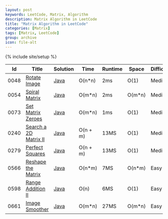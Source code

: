 ```yaml
---
layout: post
keywords: LeetCode, Matrix, Algorithm
description: Matrix Algorithm in LeetCode
title: "Matrix Algorithm in LeetCode"
categories: [Matrix]
tags: [Matrix, LeetCode]
group: archive
icon: file-alt
---
```

{% include site/setup %}

|Id  | Title  | Solution   | Time | Runtime |  Space | Difficulty  | Catagory|
 ------------ | ------------ | ------------ | ------------ | ------------ | ------------ | ------------ | ------------
|0048|[Rotate Image](https://leetcode.com/problems/rotate-image) | [Java](https://e.srl/leetcode-48/)  | O(n\*n) |2ms| O(1)  |  Medium |Matrix|
|0054|[Spiral Matrix](https://leetcode.com/problems/spiral-matrix/) | [Java](https://e.srl/leetcode-54/)  | O(m\*n) |2ms| O(m\*n)  |  Medium |Matrix|
|0073|[Set Matrix Zeroes](https://leetcode.com/problems/set-matrix-zeroes/) | [Java](https://e.srl/leetcode-73/)  | O(m\*n) |1ms| O(1)  |  Medium |Matrix|
|0240|[Search a 2D Matrix II](https://leetcode.com/problems/search-a-2d-matrix-ii) | [Java](https://e.srl/leetcode-240/)  | O(n + m) |13MS| O(1)  |  Medium |Matrix|
|0279|[Perfect Squares](https://leetcode.com/problems/perfect-squares) | [Java](https://e.srl/leetcode-279/)  | O(n + m) |13MS| O(1)  |  Medium |Matrix|
|0566|[Reshape the Matrix](https://leetcode.com/problems/reshape-the-matrix)| [Java](https://e.srl/leetcode-566/)  | O(n\*m) |7MS| O(n\*m)  |  Easy |Martix|
|0598|[Range Addition II](https://leetcode.com/problems/range-addition-ii) | [Java](https://e.srl/leetcode-598/)  | O(n) |6MS| O(1)  |  Easy |Matrix|
|0661|[Image Smoother](https://leetcode.com/problems/image-smoother) | [Java](https://e.srl/leetcode-661/)  | O(m\*n) |27MS| O(m\*n)  |  Easy |Matrix|





